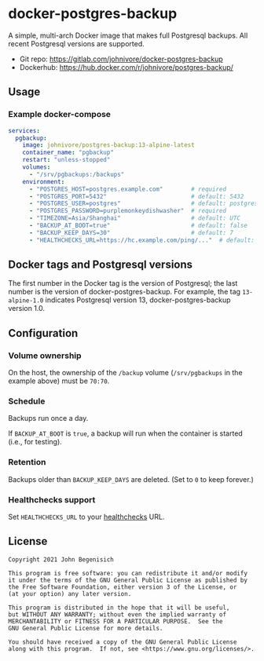 # docker-postgres-backup

A simple, multi-arch Docker image that makes full Postgresql backups.  All recent Postgresql versions are supported.

* Git repo: <https://gitlab.com/johnivore/docker-postgres-backup>
* Dockerhub: <https://hub.docker.com/r/johnivore/postgres-backup/>


## Usage

### Example docker-compose

```yaml
services:
  pgbackup:
    image: johnivore/postgres-backup:13-alpine-latest
    container_name: "pgbackup"
    restart: "unless-stopped"
    volumes:
      - "/srv/pgbackups:/backups"
    environment:
      - "POSTGRES_HOST=postgres.example.com"        # required
      - "POSTGRES_PORT=5432"                        # default: 5432
      - "POSTGRES_USER=postgres"                    # default: postgres
      - "POSTGRES_PASSWORD=purplemonkeydishwasher"  # required
      - "TIMEZONE=Asia/Shanghai"                    # default: UTC
      - "BACKUP_AT_BOOT=true"                       # default: false
      - "BACKUP_KEEP_DAYS=30"                       # default: 7
      - "HEALTHCHECKS_URL=https://hc.example.com/ping/..."  # default: empty
```


## Docker tags and Postgresql versions

The first number in the Docker tag is the version of Postgresql; the last number is the version of docker-postgres-backup.  For example, the tag `13-alpine-1.0` indicates Postgresql version 13, docker-postgres-backup version 1.0.


## Configuration

### Volume ownership

On the host, the ownership of the `/backup` volume (`/srv/pgbackups` in the example above) must be `70:70`.

### Schedule

Backups run once a day.

If `BACKUP_AT_BOOT` is `true`, a backup will run when the container is started (i.e., for testing).

### Retention

Backups older than `BACKUP_KEEP_DAYS` are deleted.  (Set to `0` to keep forever.)

### Healthchecks support

Set `HEALTHCHECKS_URL` to your [healthchecks](https://healthchecks.io/) URL.


## License

```
Copyright 2021 John Begenisich

This program is free software: you can redistribute it and/or modify
it under the terms of the GNU General Public License as published by
the Free Software Foundation, either version 3 of the License, or
(at your option) any later version.

This program is distributed in the hope that it will be useful,
but WITHOUT ANY WARRANTY; without even the implied warranty of
MERCHANTABILITY or FITNESS FOR A PARTICULAR PURPOSE.  See the
GNU General Public License for more details.

You should have received a copy of the GNU General Public License
along with this program.  If not, see <https://www.gnu.org/licenses/>.
```
